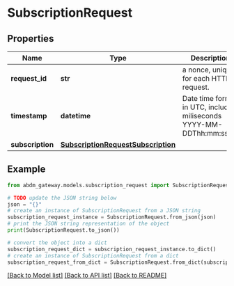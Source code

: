 # SubscriptionRequest


## Properties

Name | Type | Description | Notes
------------ | ------------- | ------------- | -------------
**request_id** | **str** | a nonce, unique for each HTTP request. | 
**timestamp** | **datetime** | Date time format in UTC, includes miliseconds YYYY-MM-DDThh:mm:ss.vZ | 
**subscription** | [**SubscriptionRequestSubscription**](SubscriptionRequestSubscription.md) |  | 

## Example

```python
from abdm_gateway.models.subscription_request import SubscriptionRequest

# TODO update the JSON string below
json = "{}"
# create an instance of SubscriptionRequest from a JSON string
subscription_request_instance = SubscriptionRequest.from_json(json)
# print the JSON string representation of the object
print(SubscriptionRequest.to_json())

# convert the object into a dict
subscription_request_dict = subscription_request_instance.to_dict()
# create an instance of SubscriptionRequest from a dict
subscription_request_from_dict = SubscriptionRequest.from_dict(subscription_request_dict)
```
[[Back to Model list]](../README.md#documentation-for-models) [[Back to API list]](../README.md#documentation-for-api-endpoints) [[Back to README]](../README.md)


